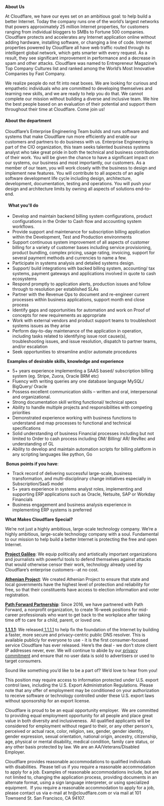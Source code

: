 <div class="content-intro">
	<div><strong>About Us</strong></div>
	<div>
		<p><span style="font-weight: 400;">At Cloudflare, we have our eyes set on an ambitious goal: to help build a better Internet. Today the company runs one of the world’s largest networks that powers approximately 25 million Internet properties, for customers ranging from individual bloggers to SMBs to Fortune 500 companies. Cloudflare protects and accelerates any Internet application online without adding hardware, installing software, or changing a line of code. Internet properties powered by Cloudflare all have web traffic routed through its intelligent global network, which gets smarter with every request. As a result, they see significant improvement in performance and a decrease in spam and other attacks. Cloudflare was named to Entrepreneur Magazine’s Top Company Cultures list and ranked among the World’s Most Innovative Companies by Fast Company.</span><span style="font-weight: 400;">&nbsp;</span></p>
		<p><span style="font-weight: 400;">We realize people do not fit into neat boxes. We are looking for curious and empathetic individuals who are committed to developing themselves and learning new skills, and we are ready to help you do that. We cannot complete our mission without building a diverse and inclusive team. We hire the best people based on an evaluation of their potential and support them throughout their time at Cloudflare. Come join us!&nbsp;</span></p>
	</div>
</div>
<h4><strong>About the department</strong></h4>
<p><span style="font-weight: 400;">Cloudflare’s Enterprise Engineering Team builds and runs software and systems that make Cloudflare run more efficiently and enable our customers and partners to do business with us. Enterprise Engineering is part of the CIO organization, this team seeks talented business systems analyst who take great pride in both the technical and business contribution of their work. You will be given the chance to have a significant impact on our systems, our business and most importantly, our customers. As a member of our team, you will work closely with the business to design and implement new features. You will contribute to all aspects of an agile software development life cycle including design, architecture, development, documentation, testing and operations. You will push your design and architecture limits by owning all aspects of solutions end-to-end.&nbsp;</span></p>
<h4><strong>&nbsp;&nbsp;&nbsp;What you'll do</strong></h4>
<ul>
	<li style="font-weight: 400;"><span style="font-weight: 400;">Develop and maintain backend billing system configurations, product configurations in the Order to Cash flow and accounting system workflows.&nbsp;</span></li>
	<li style="font-weight: 400;"><span style="font-weight: 400;">Provide support and maintenance for subscription billing application within the Development, Test and Production environments</span></li>
	<li style="font-weight: 400;"><span style="font-weight: 400;">Support continuous system improvement of all aspects of customer billing for a variety of customer bases including service provisioning, product bundling, complex pricing, usage rating, invoicing, support for several payment methods and currencies to name a few.</span></li>
	<li style="font-weight: 400;"><span style="font-weight: 400;">Participate in systems analysis and detailed systems design.</span></li>
	<li style="font-weight: 400;"><span style="font-weight: 400;">Support/ build integrations with backed billing system, accounting/ tax systems, payment gateways and applications involved in quote to cash ecosystems</span></li>
	<li style="font-weight: 400;"><span style="font-weight: 400;">Respond promptly to application alerts, production issues and follow through to resolution per established SLAs</span></li>
	<li style="font-weight: 400;"><span style="font-weight: 400;">Partner with the Revenue Ops to document and re-engineer current processes within business applications, support month end close process&nbsp;</span></li>
	<li style="font-weight: 400;"><span style="font-weight: 400;">Identify gaps and opportunities for automation and work on Proof of concepts for new requirements as appropriate</span></li>
	<li style="font-weight: 400;"><span style="font-weight: 400;">Work with external vendors and product support teams to troubleshoot systems issues as they arise</span></li>
	<li style="font-weight: 400;"><span style="font-weight: 400;">Perform day-to-day maintenance of the application in operation, including tasks related to identifying issue root cause(s), troubleshooting issues, and issue resolution, dispatch to partner teams, and/or escalation</span></li>
	<li style="font-weight: 400;"><span style="font-weight: 400;">Seek opportunities to streamline and/or automate procedures</span></li>
</ul>
<p><strong>&nbsp;&nbsp;Examples of desirable skills, knowledge and experience</strong></p>
<ul>
	<li style="font-weight: 400;"><span style="font-weight: 400;">5+ years experience implementing a SAAS based/ subscription billing system (eg. Stripe, Zuora, Oracle BRM etc)</span></li>
	<li style="font-weight: 400;"><span style="font-weight: 400;">Fluency with writing queries any one database language MySQL/ BigQuery/ Oracle</span></li>
	<li style="font-weight: 400;"><span style="font-weight: 400;">Possess excellent communication skills – written and oral, interpersonal and organizational.</span></li>
	<li style="font-weight: 400;"><span style="font-weight: 400;">Strong documentation skill writing functional/ technical specs</span></li>
	<li style="font-weight: 400;"><span style="font-weight: 400;">Ability to handle multiple projects and responsibilities with competing priorities</span></li>
	<li style="font-weight: 400;"><span style="font-weight: 400;">Demonstrated experience working with business functions to understand and map processes to functional and technical specifications</span></li>
	<li style="font-weight: 400;"><span style="font-weight: 400;">Solid understanding of business Financial processes including but not limited to Order to cash process including OM/ Billing/ AR/ RevRec and understanding of GL</span></li>
	<li style="font-weight: 400;"><span style="font-weight: 400;">Ability to develop and maintain automation scripts for billing platform in any scripting languages like python, Go</span></li>
</ul>
<p><strong>&nbsp;Bonus points if you have</strong><span style="font-weight: 400;">:</span></p>
<ul>
	<li style="font-weight: 400;"><span style="font-weight: 400;">Track record of delivering successful large-scale, business transformation, and multi-disciplinary change initiatives especially in Subscription/SaaS model</span></li>
	<li style="font-weight: 400;"><span style="font-weight: 400;">5+ years experience in systems analyst roles, implementing and supporting ERP applications such as Oracle, Netsuite, SAP or Workday Financials</span></li>
	<li style="font-weight: 400;"><span style="font-weight: 400;">Business engagement and business analysis experience in implementing ERP systems is preferred</span></li>
</ul>
<div class="content-conclusion">
	<p><strong>What Makes Cloudflare Special?</strong></p>
	<p><span style="font-weight: 400;">We’re not just a highly ambitious, large-scale technology company. We’re a highly ambitious, large-scale technology company with a soul. Fundamental to our mission to help build a better Internet is protecting the free and open Internet.</span></p>
	<p><a href="https://blog.cloudflare.com/protecting-free-expression-online/"><strong>Project Galileo</strong></a><span style="font-weight: 400;">: We equip politically and artistically important organizations and journalists with powerful tools to defend themselves against attacks that would otherwise censor their work, technology already used by Cloudflare’s enterprise customers--at no cost.</span></p>
	<p><strong><a href="https://www.cloudflare.com/athenian/">Athenian Project</a></strong><span style="font-weight: 400;">: We created Athenian Project to ensure that state and local governments have the highest level of protection and reliability for free, so that their constituents have access to election information and voter registration.</span></p>
	<p><a href="https://blog.cloudflare.com/tag/path-forward/"><strong>Path Forward Partnership</strong></a><span style="font-weight: 400;">: Since 2016, we have partnered with Path Forward, a nonprofit organization, to create 16-week positions for mid-career professionals who want to get back to the workplace after taking time off to care for a child, parent, or loved one.</span></p>
	<p><a href="https://1.1.1.1/"><strong>1.1.1.1</strong></a><span style="font-weight: 400;">: We released</span><a href="https://1.1.1.1/"> <span style="font-weight: 400;">1.1.1.1</span></a><span style="font-weight: 400;"> to help fix the foundation of the Internet by building a faster, more secure and privacy-centric public DNS resolver. This is available publicly for everyone to use - it is the first consumer-focused service Cloudflare has ever released. Here’s the deal - we don’t store client IP addresses never, ever. We will continue to abide by our</span><a href="https://developers.cloudflare.com/1.1.1.1/privacy/public-dns-resolver"> privacy commitment</a><span style="font-weight: 400;"> and ensure that no user data is sold to advertisers or used to target consumers.</span></p>
	<p><span style="font-weight: 400;">Sound like something you’d like to be a part of? We’d love to hear from you!</span></p>
	<p><span style="font-weight: 400;">This position may require access to information protected under U.S. export control laws, including the U.S. Export Administration Regulations. Please note that any offer of employment may be conditioned on your authorization to receive software or technology controlled under these U.S. export laws without sponsorship for an export license.</span></p>
	<p><span style="font-weight: 400;">Cloudflare is proud to be an equal opportunity employer. &nbsp;We are committed to providing equal employment opportunity for all people and place great value in both diversity and inclusiveness. &nbsp;All qualified applicants will be considered for employment without regard to their, or any other person's, perceived or actual</span> <span style="font-weight: 400;">race, color, religion, sex, gender, gender identity, gender expression, sexual orientation, national origin, ancestry, citizenship, age, physical or mental disability, medical condition, family care status, or any other basis protected by law. </span><span style="font-weight: 400;">We are an AA/Veterans/Disabled Employer.</span></p>
	<p><span style="font-weight: 400;">Cloudflare provides reasonable accommodations to qualified individuals with disabilities. &nbsp;Please tell us if you require a reasonable accommodation to apply for a job. Examples of reasonable accommodations include, but are not limited to, changing the application process, providing documents in an alternate format, using a sign language interpreter, or using specialized equipment. &nbsp;If you require a reasonable accommodation to apply for a job, please contact us via e-mail at </span><span style="font-weight: 400;">hr@cloudflare.com</span><span style="font-weight: 400;"> or via mail at 101 Townsend St. San Francisco, CA 94107.</span></p>
</div>